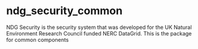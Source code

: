 ndg_security_common
===================

NDG Security is the security system that was developed for the UK Natural Environment Research Council funded NERC DataGrid.  This is the package for common components

